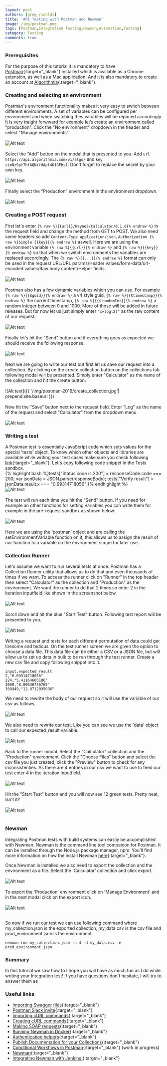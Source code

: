 ```yaml
---
layout: post
authors: [greg_rinaldi]
title: 'API Testing with Postman and Newman'
image: /img/postman.png
tags: [Postman,Integration Testing,Newman,Automation,Testing]
category: Testing
comments: true
---
```

### Prerequisites
For the purpose of this tutorial it is mandatory to have [Postman](https://www.getpostman.com/){:target="_blank"} installed which is available as a Chrome extension, as well as a Mac application. And it is also mandatory to create an account at [Algorithmia](https://www.algorithmia.com/){:target="_blank"}.

### Creating and selecting an environment
Postman's environment functionality makes it very easy to switch between different environments. A set of variables can be configured per environment and when switching thes variables will be repaced accordingly. It is very traight forwward for example let’s create an environment called "production".  Click the "No environment" dropdown in the header and select "Manage environments".
<br/>
<br/>
![Alt text](/img/postman-2016/manage_environment.png)
<br/>
<br/>
Select the “Add” button on the modal that is presented to you.  Add `url https://api.algorithmia.com/v1/algo/` and `key simNz9pf7hfAQNifdApf4K1GFhs1`.  Don't forget to replace the secret by your own key.
 <br/>
 <br/>
![Alt text](/img/postman-2016/manage_environment_values.jpg)
<br/>
<br/>
Finally select the "Production" environment in the environment dropdown.
<br/>
<br/>
![Alt text](/img/postman-2016/manage_environment_production.png)

### Creating a POST request
First let's enter `{% raw %}{{url}}/WayneS/Calculator/0.1.0{% endraw %}` in the request field and change the method from GET to POST.  We also need some headers so add `Content-Type application/json`, `Authorization {% raw %}Simple {{key}}{% endraw %}` aswell.  Here we are using the environment variable `{% raw %}{{url}}{% endraw %}` and `{% raw %}{{key}}{% endraw %}` so that when we switch environments the variables are replaced accordingly.  The `{% raw %}{{...}}{% endraw %}` format can only be used in the request URL/URL params/Header values/form-data/url-encoded values/Raw body content/Helper fields.
<br/>
<br/>
![Alt text](/img/postman-2016/request_headers.png)
<br/>
<br/>
Postman also has a few dynamic variables which you can use. For example `{% raw %}{{$guid}}{% endraw %}` a v4 style guid, `{% raw %}{{$timestamp}}{% endraw %}` the current timestamp, `{% raw %}{{$randomInt}}{% endraw %}` a random integer between 0 and 1000. More of those will be added in future releases. But for now let us just simply enter `"x=log(2)"` as the raw content of our request.
<br/>
<br/>
![Alt text](/img/postman-2016/request_body.png)
<br/>
<br/>
Finally let's hit the "Send" button and if everything goes as expected we should receive the following response.
<br/>
<br/>
![Alt text](/img/postman-2016/request_send.jpg)
<br/>
<br/>
Next we are going to write our test but first let us save our request into a collection. By clicking on the create collection button on the collections tab following modal will be presented.  Simply enter "Calculator" as the name of the collection and hit the create button.
<br/>
<br/>
![Alt text]({{ '/img/postman-2016/create_collection.jpg'| prepend:site.baseurl }})
<br/>
<br/>
Now hit the "Save" button next to the request field. Enter "Log" as the name of the request and select "Calculator" from the dropdown menu.
<br/>
<br/>
![Alt text](/img/postman-2016/request_save.jpg)

### Writing a test
A Postman test is essentially JavaScript code which sets values for the special 'tests' object. To know which other objects and libraries are available while writing your test cases make sure you check following [link](https://www.getpostman.com/docs/sandbox){:target="_blank"}. Let's copy following code snippet in the Tests sandbox.
<br/>
{% highlight bash %}tests["Status code is 200"] = responseCode.code === 200;
var jsonData = JSON.parse(responseBody);
tests["Verify result"] = jsonData.result.x === "0.69314718056";{% endhighlight %}
<br/>
![Alt text](/img/postman-2016/test.jpg)
<br/>
<br/>
The test will run each time you hit the "Send" button. If you need for example an other functions for setting variables you can write them for example in the pre-request sandbox as shown below:
<br/>
<br/>
![Alt text](/img/postman-2016/custom_function.jpg)
<br/>
<br/>
Here we are using the ‘postman’ object and are calling the setEnvironmentVariable function on it, this allows us to assign the result of our function to a variable on the environment scope for later use.

### Collection Runner
Let's assume we want to run several tests at once. Postman has a Collection Runner utility that allows us to do that and even thousands of times if we want. To access the runner click on "Runner" in the top header then select  "Calculator" as the collection and "Production" as the environment. We want the runner to do that 2 times so enter 2 in the iteration inputfield like shown in the screenshot below.
<br/>
<br/>
![Alt text](/img/postman-2016/runner_full.jpg)
<br/>
<br/>
Scroll down and hit the blue "Start Test" button. Following test report will be presented to you.
<br/>
<br/>
![Alt text](/img/postman-2016/runner_result.jpg)
<br/>
<br/>
Writing a request and tests for each different permutation of data could get tiresome and tedious. On the test runner screen we are given the option to choose a data file. This data file can be either a CSV or a JSON file, but will allow us to set up data in bulk to be run through the test runner. Create a new csv file and copy following snippet into it.

~~~~
input,expected_result
2,"0.69314718056"
224,"5.41164605186"
3000,"8.00636756765"
388949,"12.8712035086"
~~~~

We need to rewrite the body of our request so it will use the variable of our csv as follows.
<br/>
<br/>
![Alt text](/img/postman-2016/request_csv.jpg)
<br/>
<br/>
We also need to rewrite our test. Like you can see we use the 'data' object to call our expected_result variable.
<br/>
<br/>
![Alt text](/img/postman-2016/test_csv.jpg)
<br/>
<br/>
Back to the runner modal. Select the "Calculator" collection and the "Production" environment. Click the "Choose Files" button and select the csv file you just created, click the "Preview" button to check for any inconsistenties. As there are 4 entries in our csv we want to use to feed our test enter 4 in the iteration inputfield.
<br/>
<br/>
![Alt text](/img/postman-2016/runner_csv.jpg)
<br/>
<br/>
Hit the "Start Test" button and you will now see 12 green tests. Pretty neat, isn't it?
<br/>
<br/>
![Alt text](/img/postman-2016/runner_result_csv.jpg)
<br/>
<br/>

### Newman
Integrating Postman tests with build systems can easily be accomplished with Newman. Newman is the command line tool companion for Postman. It can be installed through the Node.js package manager, npm. You'll find more information on how the install Newman [here](https://github.com/postmanlabs/newman){:target="_blank"}.

Once Newman is installed we also need to export the collection and the environment as a file. Select the 'Calculator' collection and click export.
<br/>
<br/>
![Alt text](/img/postman-2016/export_collection.jpg)
<br/>
<br/>
To export the 'Production' environment click on 'Manage Environment' and in the next modal click on the export icon.
<br/>
<br/>
![Alt text](/img/postman-2016/export_environment.jpg)
<br/>
<br/>

So now if we run our test we can use following command where my_collection.json is the exported collection, my_data.csv is the csv file and prod_environment.json is the environment.

~~~~
newman run my_collection.json -n 4 -d my_data.csv -e prod_environment.json
~~~~

### Summary
In this tutorial we saw how to
I hope you will have as much fun as I do while writing your Integration test!
If you have questions don't hesitate, I will try to answer them as


### Useful links
- [Importing Swagger files](https://www.getpostman.com/docs/importing_swagger){:target="_blank"}
- [Postman Slack invite](https://www.getpostman.com/slack-invite){:target="_blank"}
- [Importing cURL commands](https://www.getpostman.com/docs/importing_curl){:target="_blank"}
- [Creating cURL commands](https://www.getpostman.com/docs/creating_curl){:target="_blank"}
- [Making SOAP requests](https://www.getpostman.com/docs/soap_requests){:target="_blank"}
- [Running Newman in Docker](https://www.getpostman.com/docs/newman_in_docker){:target="_blank"}
- [Authentication helpers](https://www.getpostman.com/docs/helpers){:target="_blank"}
- [Publish Documentation for your Collections](https://www.getpostman.com/docs/creating_documentation){:target="_blank"}
- [Conditional Workflows in Postman](http://blog.getpostman.com/2016/03/23/conditional-workflows-in-postman/){:target="_blank"} (work in progress)
- [Newman](https://www.npmjs.com/package/newman/){:target="_blank"}
- [Integrating Newman with Jenkins ](integrating_with_jenkins/){:target="_blank"}